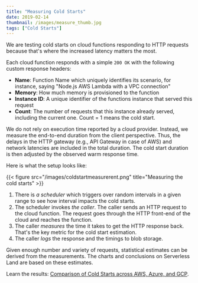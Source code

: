 ```yaml
---
title: "Measuring Cold Starts"
date: 2019-02-14
thumbnail: /images/measure_thumb.jpg
tags: ["Cold Starts"]
---
```


We are testing cold starts on cloud functions responding to HTTP requests because that's where the increased latency matters the most.

Each cloud function responds with a simple `200 OK` with the following custom response headers:

- **Name**: Function Name which uniquely identifies its scenario, for instance, saying "Node.js AWS Lambda with a VPC connection"
- **Memory**: How much memory is provisioned to the function
- **Instance ID**: A unique identifier of the functions instance that served this request
- **Count**: The number of requests that this instance already served, including the current one. Count = 1 means the cold start.

We do not rely on execution time reported by a cloud provider. Instead, we measure the end-to-end duration from the client perspective. Thus, the delays in the HTTP gateway (e.g., API Gateway in case of AWS) and network latencies are included in the total duration. The cold start duration is then adjusted by the observed warm response time.

Here is what the setup looks like:

{{< figure src="/images/coldstartmeasurerent.png" title="Measuring the cold starts" >}}

1. There is *a scheduler* which triggers over random intervals in a given range to see how interval impacts the cold starts.
2. The scheduler invokes *the caller*. The caller sends an HTTP request to the cloud function. The request goes through the HTTP front-end of the cloud and reaches the function.
3. The caller *measures* the time it takes to get the HTTP response back. That's the key metric for the cold start estimation.
4. The caller *logs* the response and the timings to blob storage.

Given enough number and variety of requests, statistical estimates can be derived from the measurements. The charts and conclusions on Serverless Land are based on these estimates.

Learn the results: [Comparison of Cold Starts across AWS, Azure, and GCP](/coldstarts/big3/).